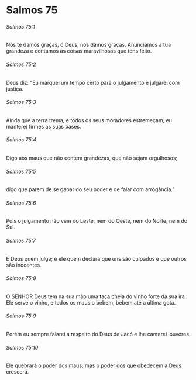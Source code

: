 # Salmos 75

###### Salmos 75:1

Nós te damos graças, ó Deus, nós damos graças. Anunciamos a tua grandeza e contamos as coisas maravilhosas que tens feito.

###### Salmos 75:2

Deus diz: “Eu marquei um tempo certo para o julgamento e julgarei com justiça.

###### Salmos 75:3

Ainda que a terra trema, e todos os seus moradores estremeçam, eu manterei firmes as suas bases.

###### Salmos 75:4

Digo aos maus que não contem grandezas, que não sejam orgulhosos;

###### Salmos 75:5

digo que parem de se gabar do seu poder e de falar com arrogância.”

###### Salmos 75:6

Pois o julgamento não vem do Leste, nem do Oeste, nem do Norte, nem do Sul.

###### Salmos 75:7

É Deus quem julga; é ele quem declara que uns são culpados e que outros são inocentes.

###### Salmos 75:8

O SENHOR Deus tem na sua mão uma taça cheia do vinho forte da sua ira. Ele serve o vinho, e todos os maus o bebem, bebem até a última gota.

###### Salmos 75:9

Porém eu sempre falarei a respeito do Deus de Jacó e lhe cantarei louvores.

###### Salmos 75:10

Ele quebrará o poder dos maus; mas o poder dos que obedecem a Deus crescerá.

